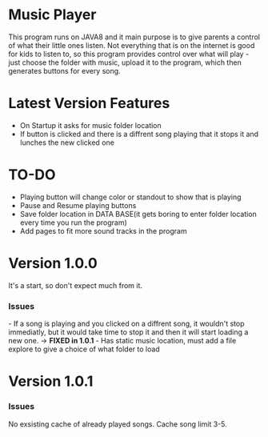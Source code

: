 # Music Player 
This program runs on JAVA8 and it main purpose is to give parents a control of what their little ones listen. Not everything that is on the internet is good for kids to listen to, so this program provides control over what will play -  just choose the folder with music, upload it to the program, which then generates buttons for every song.

# Latest Version Features
- On Startup it asks for music folder location
- If button is clicked and there is a diffrent song playing that it stops it and lunches the new clicked one

# TO-DO
- Playing button will change color or standout to show that is playing
- Pause and Resume playing buttons
- Save folder location in DATA BASE(it gets boring to enter folder location every time you run the program)
- Add pages to fit more sound tracks in the program

# Version 1.0.0
It's a start, so don't expect much from it.
<h3><b>Issues</b></h3>
- If a song is playing and you clicked on a diffrent song, it wouldn't stop immediatly, but it would take time to stop it and then it will start loading a new one. -> <b>FIXED in 1.0.1</b>
- Has static music location, must add a file explore to give a choice of what folder to load

# Version 1.0.1
 <h3><b>Issues</b></h3>
 No exsisting cache of already played songs. Cache song limit 3-5.
